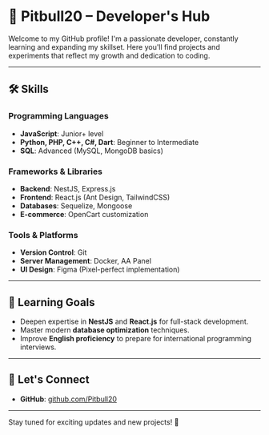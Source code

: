 # 🐾 Pitbull20 – Developer's Hub

Welcome to my GitHub profile! I'm a passionate developer, constantly learning and expanding my skillset. Here you'll find projects and experiments that reflect my growth and dedication to coding.

---

## 🛠️ Skills
### Programming Languages
- **JavaScript**: Junior+ level
- **Python, PHP, C++, C#, Dart**: Beginner to Intermediate
- **SQL**: Advanced (MySQL, MongoDB basics)

### Frameworks & Libraries
- **Backend**: NestJS, Express.js
- **Frontend**: React.js (Ant Design, TailwindCSS)
- **Databases**: Sequelize, Mongoose
- **E-commerce**: OpenCart customization

### Tools & Platforms
- **Version Control**: Git
- **Server Management**: Docker, AA Panel
- **UI Design**: Figma (Pixel-perfect implementation)

---

## 🌱 Learning Goals
- Deepen expertise in **NestJS** and **React.js** for full-stack development.
- Master modern **database optimization** techniques.
- Improve **English proficiency** to prepare for international programming interviews.

---

## 💬 Let's Connect
- **GitHub**: [github.com/Pitbull20](https://github.com/Pitbull20)
---

Stay tuned for exciting updates and new projects! 🚀
